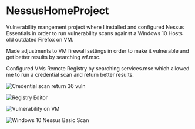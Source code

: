 # NessusHomeProject

Vulnerability mangement project where I installed and configured Nessus Essentials in order to run vulnerability scans against a Windows 10 Hosts old outdated Firefox on VM. 

Made adjustments to VM firewall settings in order to make it vulnerable and get better results by searching wf.msc. 

Configured VMs Remote Registry by searching services.mse which allowed me to run a credential scan and return better results.

![Credential scan return 36 vuln](https://user-images.githubusercontent.com/77302201/179138203-7998c62a-2e43-43e8-9aaa-0f6b1edcdfed.PNG)

![Registry Editor](https://user-images.githubusercontent.com/77302201/179138589-02ceb064-e78a-4f59-ae48-da148645bd74.png)

![Vulnerability on VM](https://user-images.githubusercontent.com/77302201/179138776-408bd2ad-d5ea-4ace-9f31-9f932d1aa0c6.png)

![Windows 10 Nessus Basic Scan](https://user-images.githubusercontent.com/77302201/179138842-2ca08d61-acf9-40f7-a452-dfae4f9050b0.png)
